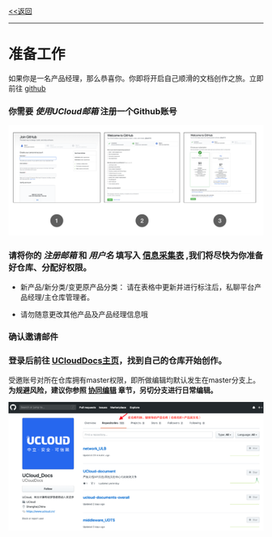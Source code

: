 [<<返回](https://leaishere.github.io/Docs_New/_New/)

------

# 准备工作

如果你是一名产品经理，那么恭喜你。你即将开启自己顺滑的文档创作之旅。立即前往 [github](https://github.com)

### 你需要 _使用UCloud邮箱_ 注册一个Github账号

![文档项目页面](images/signup.png)



### 请将你的 _注册邮箱_ 和 _用户名_ 填写入 [信息采集表](https://ushare.ucloudadmin.com/pages/viewpage.action?pageId=17798669) ,我们将尽快为你准备好仓库、分配好权限。

* 新产品/新分类/变更原产品分类： 请在表格中更新并进行标注后，私聊平台产品经理/主仓库管理者。

* 请勿随意更改其他产品及产品经理信息哦

### 确认邀请邮件

### 登录后前往 [UCloudDocs主页](https://github.com/UCloudDocs/)，找到自己的仓库开始创作。

受邀账号对所在仓库拥有master权限，即所做编辑均默认发生在master分支上。**为规避风险，建议你参照 [协同编辑](#如何协同编辑)  章节，另切分支进行日常编辑。**

![文档项目页面](images/findyourrepo.png)


